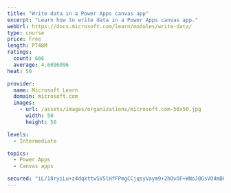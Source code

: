 ```yaml
---
title: "Write data in a Power Apps canvas app"
excerpt: "Learn how to write data in a Power Apps canvas app."
webUrl: https://docs.microsoft.com/learn/modules/write-data/
type: course
price: Free
length: PT48M
ratings:
  count: 666
  average: 4.6096096
heat: 50

provider:
  name: Microsoft Learn
  domain: microsoft.com
  images:
    - url: /assets/images/organizations/microsoft.com-50x50.jpg
      width: 50
      height: 50

levels:
  - Intermediate

topics:
  - Power Apps
  - Canvas apps

secured: "iL/18ryiLu+z4dqkttwSV5lHfFPmgCCjqsyVaym9+2hOvOF+WNoJ0GsVO4mBHNccJoM++OPP8GfUWM+RqwdH9L3uI04WhCH2OPofFxB8lBQinnf+TNN3XPBGYPe3eyUzA6aK2hnaSj0bOsVLF1D8gh82f8GTuAVPofQrmlQGqiJ/cmsG9noRa+LVaMvg//+y1GVwvtH1Fk+29zZ2j1qn9sK1e33+/1hBtCRpgpsuoljA4B9It9d9PzgOD20aJjVgq7P4wYYVhD63QhZB2HjcHWwvlHKEbzyig3dIOCu/dfw4Fp3tvo3p1FeAUzkw3FaMxzuJ3sQiDjJ99GlZvPj4SNMHfZ1hoGyK115bLnmskgpEIpvxWYr3iKyfNLkokMhBqmH7GGsVdv2ST5yWK/5Un5HvtUIUoByAstxZmSrnlpo=;ofAoyLlxYhwSPZ8GdCoJBw=="
---
```


